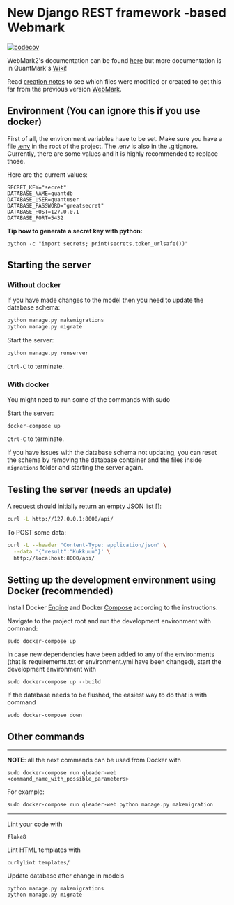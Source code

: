 # New Django REST framework -based Webmark

[![codecov](https://codecov.io/gh/quantum-ohtu/WebMark2/branch/main/graph/badge.svg?token=CJBQEREUOW)](https://codecov.io/gh/quantum-ohtu/WebMark2)

WebMark2's documentation can be found [here](https://github.com/quantum-ohtu/WebMark2/documentation) but more documentation is in QuantMark's [Wiki](https://github.com/quantum-ohtu/QuantMark/wiki)!

Read [creation notes](documentation/CreationNotes.md) to see which files were modified or created to get this far from the previous version [WebMark](https://github.com/quantum-ohtu/WebMark).

## Environment (You can ignore this if you use docker)

First of all, the environment variables have to be set. Make sure you have a file [.env](https://github.com/quantum-ohtu/WebMark2/blob/main/.env) in the root of the project. The .env is also in the .gitignore. Currently, there are some values and it is highly recommended to replace those.

Here are the current values:
```
SECRET_KEY="secret"
DATABASE_NAME=quantdb
DATABASE_USER=quantuser
DATABASE_PASSWORD="greatsecret"
DATABASE_HOST=127.0.0.1
DATABASE_PORT=5432
```

__Tip how to generate a secret key with python:__

```
python -c "import secrets; print(secrets.token_urlsafe())"
```

## Starting the server

### Without docker

If you have made changes to the model then you need to update the database schema:

```bash
python manage.py makemigrations
python manage.py migrate
```

Start the server:

```bash
python manage.py runserver
```

`Ctrl-C` to terminate.

### With docker

You might need to run some of the commands with sudo

Start the server:
```
docker-compose up
```
`Ctrl-C` to terminate.

If you have issues with the database schema not updating, you can reset the schema by removing the database container and the files inside `migrations` folder and starting the server again.

## Testing the server (needs an update)

A request should initially return an empty JSON list []:

```bash
curl -L http://127.0.0.1:8000/api/
```

To POST some data:

```bash
curl -L --header "Content-Type: application/json" \
  --data '{"result":"Kukkuuu"}' \
  http://localhost:8000/api/
```

## Setting up the development environment using Docker (recommended)

Install Docker [Engine](https://docs.docker.com/engine/install/) and Docker [Compose](https://docs.docker.com/compose/install/) according to the instructions.

Navigate to the project root and run the development environment with command:
```
sudo docker-compose up
```
In case new dependencies have been added to any of the environments (that is requirements.txt or environment.yml have been changed), start the development environment with
```
sudo docker-compose up --build
```
If the database needs to be flushed, the easiest way to do that is with command
```
sudo docker-compose down
```

## Other commands

---
**NOTE**: all the next commands can be used from Docker with
```
sudo docker-compose run qleader-web <command_name_with_possible_parameters>
```
For example:
```
sudo docker-compose run qleader-web python manage.py makemigration
```
---
Lint your code with
```
flake8
```

Lint HTML templates with
```
curlylint templates/
```

Update database after change in models
```
python manage.py makemigrations
python manage.py migrate
```
